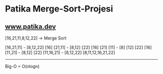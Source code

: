 # Patika Merge-Sort-Projesi

www.patika.dev
--------------------------------

[16,21,11,8,12,22] -> Merge Sort

[16,21,11] - [8,12,22]
[16] [21,11] - [8,12] [22]
[16] [21] [11] - [8] [12] [22]
[16] [11,21] - [8,12] [22]
[11,16,21] - [8,12,22]
[8,11,12,16,21,22]

             
             
------------------

Big-O = O(nlogn)
